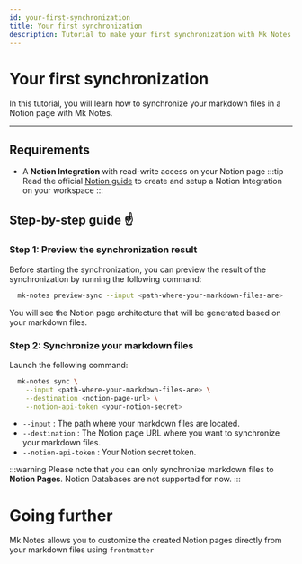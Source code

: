 ```yaml
---
id: your-first-synchronization
title: Your first synchronization
description: Tutorial to make your first synchronization with Mk Notes
---
```


# Your first synchronization

In this tutorial, you will learn how to synchronize your markdown files in a Notion page with Mk Notes.

---

## Requirements

- A **Notion Integration** with read-write access on your Notion page
  :::tip
  Read the official [Notion guide](https://developers.notion.com/docs/authorization) to create and setup a Notion Integration on your workspace
  :::

## Step-by-step guide ☝️

### Step 1: Preview the synchronization result

Before starting the synchronization, you can preview the result of the synchronization by running the following command:

```bash
  mk-notes preview-sync --input <path-where-your-markdown-files-are>
```

You will see the Notion page architecture that will be generated based on your markdown files.

### Step 2: Synchronize your markdown files

Launch the following command:

```bash
  mk-notes sync \
    --input <path-where-your-markdown-files-are> \
    --destination <notion-page-url> \
    --notion-api-token <your-notion-secret>
```

- `--input` : The path where your markdown files are located.
- `--destination` : The Notion page URL where you want to synchronize your markdown files.
- `--notion-api-token` : Your Notion secret token.

:::warning
Please note that you can only synchronize markdown files to **Notion Pages**. Notion Databases are not supported for now.
:::

# Going further

Mk Notes allows you to customize the created Notion pages directly from your markdown files using `frontmatter`
